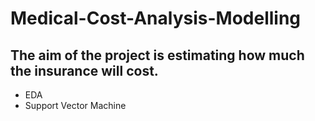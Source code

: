 # Medical-Cost-Analysis-Modelling
## The aim of the project is estimating how much the insurance will cost.
- EDA
- Support Vector Machine
